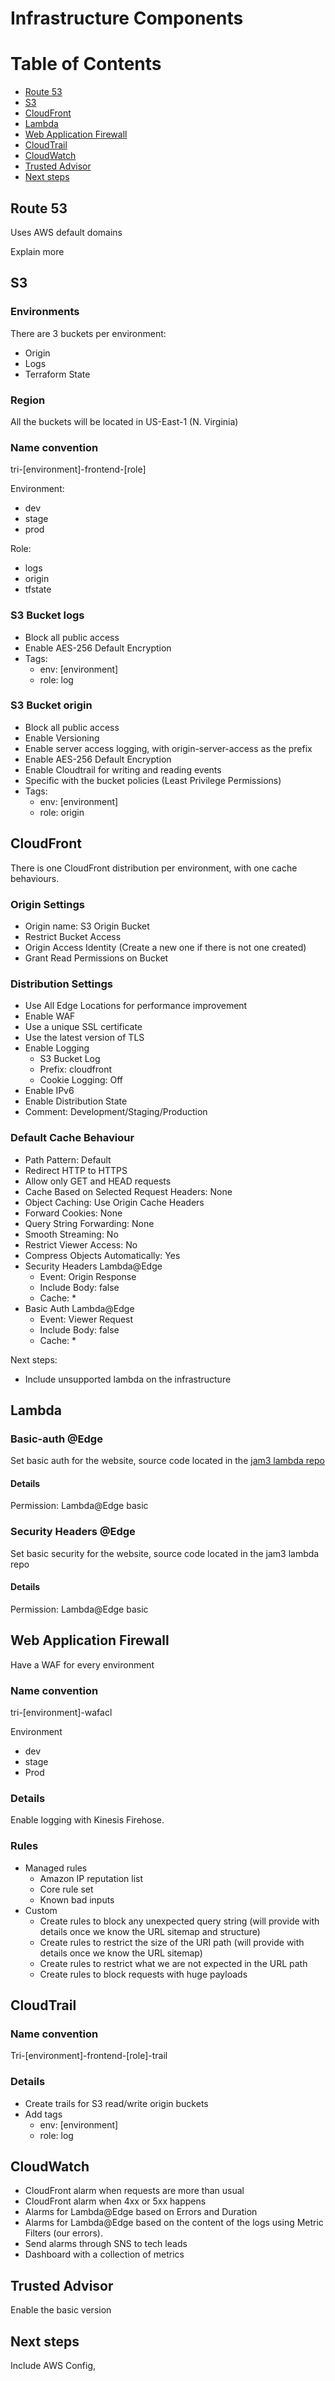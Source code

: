 # Infrastructure Components

# Table of Contents

- [Route 53](#route53)
- [S3](#s3)
- [CloudFront](#cloudfront)
- [Lambda](#lambda)
- [Web Application Firewall](#WebApplicationFirewall)
- [CloudTrail](#cloudtrail)
- [CloudWatch](#cloudwatch)
- [Trusted Advisor](#trustedadvisor)
- [Next steps](#nextsteps)

## Route 53

Uses AWS default domains

Explain more

## S3

### Environments

There are 3 buckets per environment:

- Origin
- Logs
- Terraform State

### Region

All the buckets will be located in US-East-1 (N. Virginia)

### Name convention

tri-[environment]-frontend-[role]

Environment:

- dev
- stage
- prod

Role:

- logs
- origin
- tfstate

### S3 Bucket logs

- Block all public access
- Enable AES-256 Default Encryption
- Tags:
  - env: [environment]
  - role: log

### S3 Bucket origin

- Block all public access
- Enable Versioning
- Enable server access logging, with origin-server-access as the prefix
- Enable AES-256 Default Encryption
- Enable Cloudtrail for writing and reading events
- Specific with the bucket policies (Least Privilege Permissions)
- Tags:
  - env: [environment]
  - role: origin

## CloudFront

There is one CloudFront distribution per environment, with one cache behaviours.

### Origin Settings

- Origin name: S3 Origin Bucket
- Restrict Bucket Access
- Origin Access Identity (Create a new one if there is not one created)
- Grant Read Permissions on Bucket

### Distribution Settings

- Use All Edge Locations for performance improvement
- Enable WAF
- Use a unique SSL certificate
- Use the latest version of TLS
- Enable Logging
  - S3 Bucket Log
  - Prefix: cloudfront
  - Cookie Logging: Off
- Enable IPv6
- Enable Distribution State
- Comment: Development/Staging/Production

### Default Cache Behaviour

- Path Pattern: Default
- Redirect HTTP to HTTPS
- Allow only GET and HEAD requests
- Cache Based on Selected Request Headers: None
- Object Caching: Use Origin Cache Headers
- Forward Cookies: None
- Query String Forwarding: None
- Smooth Streaming: No
- Restrict Viewer Access: No
- Compress Objects Automatically: Yes
- Security Headers Lambda@Edge
  - Event: Origin Response
  - Include Body: false
  - Cache: \*
- Basic Auth Lambda@Edge
  - Event: Viewer Request
  - Include Body: false
  - Cache: \*

Next steps:

- Include unsupported lambda on the infrastructure

## Lambda

### Basic-auth @Edge

Set basic auth for the website, source code located in the [jam3 lambda repo](https://github.com/Jam3/intern-lambdas/tree/master/%40edge-basic-auth)

#### Details

Permission: Lambda@Edge basic

### Security Headers @Edge

Set basic security for the website, source code located in the jam3 lambda repo

#### Details

Permission: Lambda@Edge basic

## Web Application Firewall

Have a WAF for every environment

### Name convention

tri-[environment]-wafacl

Environment

- dev
- stage
- Prod

### Details

Enable logging with Kinesis Firehose.

### Rules

- Managed rules
  - Amazon IP reputation list
  - Core rule set
  - Known bad inputs
- Custom
  - Create rules to block any unexpected query string (will provide with details once we know the URL sitemap and structure)
  - Create rules to restrict the size of the URI path (will provide with details once we know the URL sitemap)
  - Create rules to restrict what we are not expected in the URL path
  - Create rules to block requests with huge payloads

## CloudTrail

### Name convention

Tri-[environment]-frontend-[role]-trail

### Details

- Create trails for S3 read/write origin buckets
- Add tags
  - env: [environment]
  - role: log

## CloudWatch

- CloudFront alarm when requests are more than usual
- CloudFront alarm when 4xx or 5xx happens
- Alarms for Lambda@Edge based on Errors and Duration
- Alarms for Lambda@Edge based on the content of the logs using Metric Filters (our errors).
- Send alarms through SNS to tech leads
- Dashboard with a collection of metrics

## Trusted Advisor

Enable the basic version

## Next steps

Include AWS Config,

